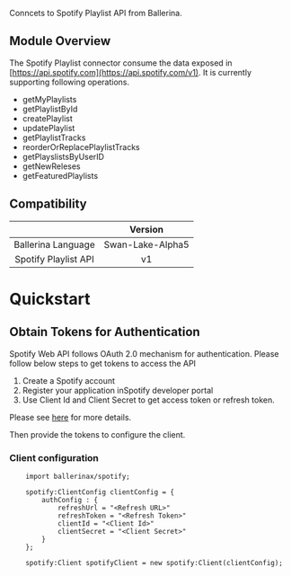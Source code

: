Conncets to Spotify Playlist API from Ballerina. 

## Module Overview

The Spotify Playlist connector consume the data exposed in [https://api.spotify.com](https://api.spotify.com/v1). It is currently supporting following operations.

- getMyPlaylists
- getPlaylistById
- createPlaylist
- updatePlaylist
- getPlaylistTracks
- reorderOrReplacePlaylistTracks
- getPlayslistsByUserID
- getNewReleses
- getFeaturedPlaylists


## Compatibility

|                       |    Version                  |
|:---------------------:|:---------------------------:|
| Ballerina Language    | Swan-Lake-Alpha5            |
| Spotify Playlist API  | v1                          |


# Quickstart

## Obtain Tokens for Authentication

Spotify Web API follows OAuth 2.0 mechanism for authentication. Please follow below steps to get tokens to access the API

1. Create a Spotify account
2. Register your application inSpotify developer portal
2. Use Client Id and Client Secret to get access token or refresh token.

Please see [here](https://developer.spotify.com/documentation/web-api/quick-start/) for more details. 

Then provide the tokens to configure the client. 

### Client configuration

```ballerina
    import ballerinax/spotify;

    spotify:ClientConfig clientConfig = {
        authConfig : {
            refreshUrl = "<Refresh URL>"
            refreshToken = "<Refresh Token>"
            clientId = "<Client Id>"
            clientSecret = "<Client Secret>"
        }
    };

    spotify:Client spotifyClient = new spotify:Client(clientConfig);
```
    